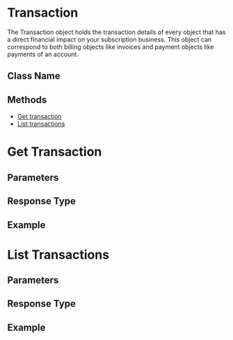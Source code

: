 # Transaction

The Transaction object holds the transaction details of every object that has a direct financial impact on your subscription business. This object can correspond to both billing objects like invoices and payment objects like payments of an account.

## Class Name



## Methods

* [Get transaction](/doc/transaction.md#get-transaction)
* [List transactions](/doc/transaction.md#list-transactions)



# Get Transaction



## Parameters



## Response Type



## Example 





# List Transactions



## Parameters



## Response Type



## Example 




